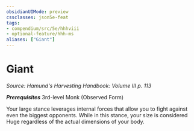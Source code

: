 ```yaml
---
obsidianUIMode: preview
cssclasses: json5e-feat
tags:
- compendium/src/5e/hhhviii
- optional-feature/hhh-ms
aliases: ["Giant"]
---
```

# Giant
*Source: Hamund's Harvesting Handbook: Volume III p. 113*  

***Prerequisites*** 3rd-level Monk (Observed Form)

Your large stance leverages internal forces that allow you to fight against even the biggest opponents. While in this stance, your size is considered Huge regardless of the actual dimensions of your body.